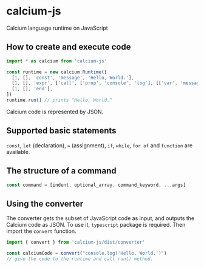 # calcium-js

Calcium language runtime on JavaScript

## How to create and execute code

```javascript
import * as calcium from 'calcium-js'

const runtime = new calcium.Runtime([
  [1, [], 'const', 'message', 'Hello, World.'],
  [1, [], 'expr', ['call', ['prop', 'console', 'log'], [['var', 'message']]]],
  [1, [], 'end'],
])
runtime.run() // prints "Hello, World."
```

Calcium code is represented by JSON.

## Supported basic statements

`const`, `let` (declaration), `=` (assignment), `if`, `while`, `for of`
and `function` are available.

## The structure of a command

```javascript
const command = [indent, optional_array, command_keyword, ...args]
```

## Using the converter

The converter gets the subset of JavaScript code as input, and
outputs the Calcium code as JSON. To use it, `typescript` package is required.
Then import the `convert` function.

```javascript
import { convert } from 'calcium-js/dist/converter'

const calciumCode = convert("console.log('Hello, World.')")
// give the code to the runtime and call run() method.
```
